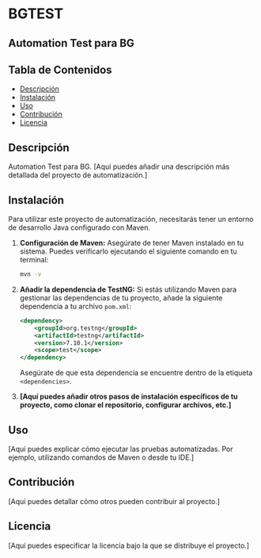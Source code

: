 # BGTEST
## Automation Test para BG

## Tabla de Contenidos

* [Descripción](#descripción)
* [Instalación](#instalación)
* [Uso](#uso)
* [Contribución](#contribución)
* [Licencia](#licencia)

## Descripción

Automation Test para BG. [Aquí puedes añadir una descripción más detallada del proyecto de automatización.]

## Instalación

Para utilizar este proyecto de automatización, necesitarás tener un entorno de desarrollo Java configurado con Maven.

1.  **Configuración de Maven:**
    Asegúrate de tener Maven instalado en tu sistema. Puedes verificarlo ejecutando el siguiente comando en tu terminal:
    ```bash
    mvn -v
    ```

2.  **Añadir la dependencia de TestNG:**
    Si estás utilizando Maven para gestionar las dependencias de tu proyecto, añade la siguiente dependencia a tu archivo `pom.xml`:

    ```xml
    <dependency>
        <groupId>org.testng</groupId>
        <artifactId>testng</artifactId>
        <version>7.10.1</version>
        <scope>test</scope>
    </dependency>
    ```

    Asegúrate de que esta dependencia se encuentre dentro de la etiqueta `<dependencies>`.

3.  **[Aquí puedes añadir otros pasos de instalación específicos de tu proyecto, como clonar el repositorio, configurar archivos, etc.]**

## Uso

[Aquí puedes explicar cómo ejecutar las pruebas automatizadas. Por ejemplo, utilizando comandos de Maven o desde tu IDE.]

## Contribución

[Aquí puedes detallar cómo otros pueden contribuir al proyecto.]

## Licencia

[Aquí puedes especificar la licencia bajo la que se distribuye el proyecto.]
